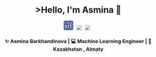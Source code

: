 <div align='center'>
   <h1>>Hello, I'm Asmina 👋</b> </h1>
</div>

<p align='center'>
    <a href="https://www.linkedin.com/in/asmina-barkhandinova/"><img height="30" src="https://raw.githubusercontent.com/8bithemant/8bithemant/master/linkedin.png?raw=true"></a>&nbsp;&nbsp;
    <a href="https://medium.com/@bar.asmina"><img height="30" src="https://cdn-icons-png.flaticon.com/512/5968/5968906.png"></a>&nbsp;&nbsp;
    <a href="https://t.me/itcomkz"><img height="30" src="https://static-00.iconduck.com/assets.00/telegram-icon-256x256-sto927jg.png"></a>&nbsp;&nbsp;
<div align="center">
<h3> ✨ Asmina Barkhandinova | 💻 Machine Learning Engineer | 📍 Kazakhstan , Almaty </h3>
</div>


<!---
asminabarkhandin/asminabarkhandin is a ✨ special ✨ repository because its `README.md` (this file) appears on your GitHub profile.
You can click the Preview link to take a look at your changes.
--->
